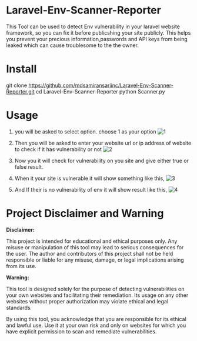 # Laravel-Env-Scanner-Reporter
This Tool can be used to detect Env vulnerability in your laravel website framework, so you can fix it before publicshing your site publicly. This helps you prevent your precious information,passwords and API keys from being leaked which can cause troublesome to the the owner. 


# Install
git clone https://github.com/mdsamiransariinc/Laravel-Env-Scanner-Reporter.git
cd Laravel-Env-Scanner-Reporter
python Scanner.py

# Usage

1. you will be asked to select option. choose 1 as your option
![1](https://github.com/mdsamiransariinc/Laravel-Env-Scanner-Reporter/assets/142518571/158b67ec-286c-470e-846a-5914c01330c4)

2. Then you will be asked to enter your website url or ip address of website to check if it has vulnerability or not
![2](https://github.com/mdsamiransariinc/Laravel-Env-Scanner-Reporter/assets/142518571/dd99511d-3c77-48e5-a5ea-1e2e657e5227)

3. Now you it will check for vulnerability on you site and give either true or false result.

4. When it your site is vulnerable it will show something like this,
![3](https://github.com/mdsamiransariinc/Laravel-Env-Scanner-Reporter/assets/142518571/b95357f3-ca51-465c-8089-6b2337f61784)

5. And If their is no vulnerability of env it will show result like this,
 ![4](https://github.com/mdsamiransariinc/Laravel-Env-Scanner-Reporter/assets/142518571/d563efee-02fa-4811-80e7-449c2e4f2338)
  

# Project Disclaimer and Warning

**Disclaimer:**

This project is intended for educational and ethical purposes only. Any misuse or manipulation of this tool may lead to serious consequences for the user. The author and contributors of this project shall not be held responsible or liable for any misuse, damage, or legal implications arising from its use.

**Warning:**

This tool is designed solely for the purpose of detecting vulnerabilities on your own websites and facilitating their remediation. Its usage on any other websites without proper authorization may violate ethical and legal standards.

By using this tool, you acknowledge that you are responsible for its ethical and lawful use. Use it at your own risk and only on websites for which you have explicit permission to scan and remediate vulnerabilities.


